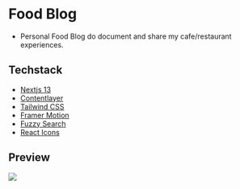 # Food Blog

- Personal Food Blog do document and share my cafe/restaurant experiences.

## Techstack

- [Nextjs 13](https://nextjs.org)
- [Contentlayer](https://www.contentlayer.dev/)
- [Tailwind CSS](https://tailwindcss.com)
- [Framer Motion](https://www.framer.com/motion/)
- [Fuzzy Search](https://fusejs.io/)
- [React Icons](https://www.npmjs.com/package/react-icons)

## Preview

![](/public/readme.png)
